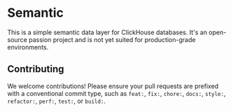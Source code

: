 # Semantic

This is a simple semantic data layer for ClickHouse databases. It's an open-source passion project and is not yet suited for production-grade environments.

## Contributing

We welcome contributions! Please ensure your pull requests are prefixed with a conventional commit type, such as `feat:`, `fix:`, `chore:`, `docs:`, `style:`, `refactor:`, `perf:`, `test:`, or `build:`.